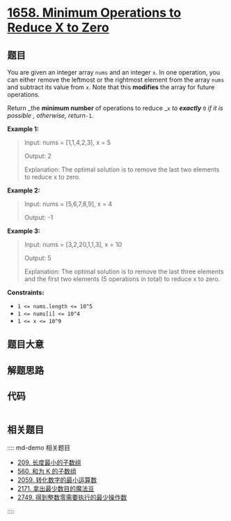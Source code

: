 # [1658. Minimum Operations to Reduce X to Zero](https://leetcode.com/problems/minimum-operations-to-reduce-x-to-zero/)

## 题目

You are given an integer array `nums` and an integer `x`. In one operation,
you can either remove the leftmost or the rightmost element from the array
`nums` and subtract its value from `x`. Note that this **modifies** the array
for future operations.

Return _the **minimum number** of operations to reduce _`x` _to **exactly**_
`0` _if it is possible_ _, otherwise, return_`-1`.

**Example 1:**

> Input: nums = [1,1,4,2,3], x = 5
>
> Output: 2
>
> Explanation: The optimal solution is to remove the last two elements to reduce x to zero.

**Example 2:**

> Input: nums = [5,6,7,8,9], x = 4
>
> Output: -1

**Example 3:**

> Input: nums = [3,2,20,1,1,3], x = 10
>
> Output: 5
>
> Explanation: The optimal solution is to remove the last three elements and the first two elements (5 operations in total) to reduce x to zero.

**Constraints:**

- `1 <= nums.length <= 10^5`
- `1 <= nums[i] <= 10^4`
- `1 <= x <= 10^9`

## 题目大意

## 解题思路

## 代码

```javascript

```

## 相关题目

:::: md-demo 相关题目

- [209. 长度最小的子数组](https://leetcode.com/problems/minimum-size-subarray-sum)
- [560. 和为 K 的子数组](https://leetcode.com/problems/subarray-sum-equals-k)
- [2059. 转化数字的最小运算数](https://leetcode.com/problems/minimum-operations-to-convert-number)
- [2171. 拿出最少数目的魔法豆](https://leetcode.com/problems/removing-minimum-number-of-magic-beans)
- [2749. 得到整数零需要执行的最少操作数](https://leetcode.com/problems/minimum-operations-to-make-the-integer-zero)

::::
